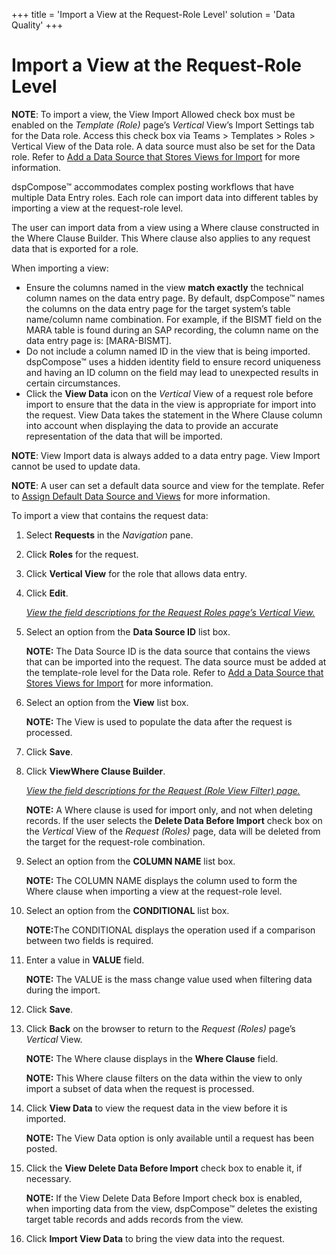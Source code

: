 +++
title = 'Import a View at the Request-Role Level'
solution = 'Data Quality'
+++

# Import a View at the Request-Role Level

<span style="font-weight: bold;">NOTE</span>: To import a view, the View
Import Allowed check box must be enabled on the
<span style="font-style: italic;">Template (Role)</span> page’s
<span style="font-style: italic;">Vertical</span> View’s Import Settings
tab for the Data role. Access this check box via Teams \> Templates \>
Roles \> Vertical View of the Data role. A data source must also be set
for the Data role. Refer to [Add a Data Source that Stores Views for
Import](Add_a_Data_Source_that_Stores_Views_for_Import) for more
information.  

dspCompose™ accommodates complex posting workflows that have multiple
Data Entry roles. Each role can import data into different tables by
importing a view at the request-role level.

The user can import data from a view using a Where clause constructed in
the Where Clause Builder. This Where clause also applies to any request
data that is exported for a role.

When importing a view:

  - Ensure the columns named in the view **match exactly** the technical
    column names on the data entry page. By default, dspCompose™ names
    the columns on the data entry page for the target system’s table
    name/column name combination. For example, if the BISMT field on the
    MARA table is found during an SAP recording, the column name on the
    data entry page is: \[MARA-BISMT\].
  - Do not include a column named ID in the view that is being imported.
    dspCompose™ uses a hidden identity field to ensure record uniqueness
    and having an ID column on the field may lead to unexpected results
    in certain circumstances.
  - Click the **View Data** icon on the *Vertical* View of a request
    role before import to ensure that the data in the view is
    appropriate for import into the request. View Data takes the
    statement in the Where Clause column into account when displaying
    the data to provide an accurate representation of the data that will
    be imported.

**NOTE**: View Import data is always added to a data entry page. View
Import cannot be used to update data.

**NOTE**: A user can set a default data source and view for the
template. Refer to [Assign Default Data Source and
Views](Assign_Default_Data_Source_and_Views) for more information.

To import a view that contains the request data:

1.  Select **Requests** in the *Navigation
    <span style="font-style: normal;">pane</span>*.

2.  Click **Roles** for the request.

3.  Click **Vertical View** for the role that allows data entry.

4.  Click **Edit**.
    
    *[View the field descriptions for the Request Roles page’s Vertical
    View.](../Page_Desc/Request_Roles_H)*

5.  Select an option from the **Data Source ID** list box.
    
    **NOTE:** The Data Source ID is the data source that contains the
    views that can be imported into the request. The data source must be
    added at the template-role level for the Data role. Refer to [Add a
    Data Source that Stores Views for
    Import](Add_a_Data_Source_that_Stores_Views_for_Import) for more
    information.

6.  Select an option from the **View** list box.
    
    **NOTE:** The View is used to populate the data after the request is
    processed.

7.  Click **Save**.

8.  Click **ViewWhere Clause Builder**.
    
    *[View the field descriptions for the Request (Role View Filter)
    page.](../Page_Desc/Request_Role_View_Filter)*
    
    **NOTE:** A Where clause is used for import only, and not when
    deleting records. If the user selects the **Delete Data Before
    Import** check box on the *Vertical* View of the *Request (Roles)*
    page, data will be deleted from the target for the request-role
    combination.

9.  Select an option from the **COLUMN NAME** list box.
    
    **NOTE:** The COLUMN NAME displays the column used to form the Where
    clause when importing a view at the request-role level.

10. Select an option from the **CONDITIONAL** list box.
    
    **NOTE:**<span>The CONDITIONAL displays the operation used if a
    comparison between two fields is required.</span>

11. Enter a value in **VALUE** field.
    
    **NOTE:** The VALUE is the mass change value used when filtering
    data during the import.

12. Click **Save**.

13. Click **Back** on the browser to return to the *Request (Roles)*
    page’s *Vertical* View.
    
    **NOTE:** The Where clause displays in the **Where Clause** field.
    
    **NOTE:** This Where clause filters on the data within the view to
    only import a subset of data when the request is processed.

14. Click **View Data** to view the request data in the view before it
    is imported.
    
    **NOTE:** The View Data option is only available until a request has
    been posted.

15. Click the **View Delete Data Before Import** check box to enable it,
    if necessary.
    
    **NOTE:** If the View Delete Data Before Import check box is
    enabled, when importing data from the view, dspCompose™ deletes the
    existing target table records and adds records from the view.

16. Click **Import View Data** to bring the view data into the request.

